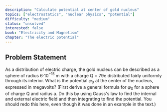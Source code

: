 ```yaml
---
description: "Calculate potential at center of gold nucleus"
topics: ["electrostatics", "nuclear physics", "potential"]
difficulty: "medium"
status: "unsolved"
interested: false
book: "Electricity and Magnetism"
chapter: "The electric potential"
---
```


## Problem Statement
As a distribution of electric charge, the gold nucleus can be described as a sphere of radius 6·10$^{-15}$ m with a charge Q = 79e distributed fairly uniformly through its interior. What is the potential $φ_0$ at the center of the nucleus, expressed in megavolts? (First derive a general formula for $φ_0$ for a sphere of charge Q and radius a. Do this by using Gauss's law to find the internal and external electric field and then integrating to find the potential. You should redo this here, even though it was done in an example in the text.)